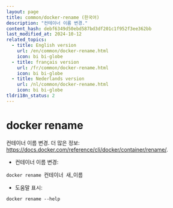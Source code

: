 ```yaml
---
layout: page
title: common/docker-rename (한국어)
description: "컨테이너 이름 변경."
content_hash: debf6349d50ebd587bd3df201c1f952f3ee362bb
last_modified_at: 2024-10-12
related_topics:
  - title: English version
    url: /en/common/docker-rename.html
    icon: bi bi-globe
  - title: français version
    url: /fr/common/docker-rename.html
    icon: bi bi-globe
  - title: Nederlands version
    url: /nl/common/docker-rename.html
    icon: bi bi-globe
tldri18n_status: 2
---
```

# docker rename

컨테이너 이름 변경.
더 많은 정보: <https://docs.docker.com/reference/cli/docker/container/rename/>.

- 컨테이너 이름 변경:

`docker rename `<span class="tldr-var badge badge-pill bg-dark-lm bg-white-dm text-white-lm text-dark-dm font-weight-bold">컨테이너</span>` `<span class="tldr-var badge badge-pill bg-dark-lm bg-white-dm text-white-lm text-dark-dm font-weight-bold">새_이름</span>

- 도움말 표시:

`docker rename --help`
